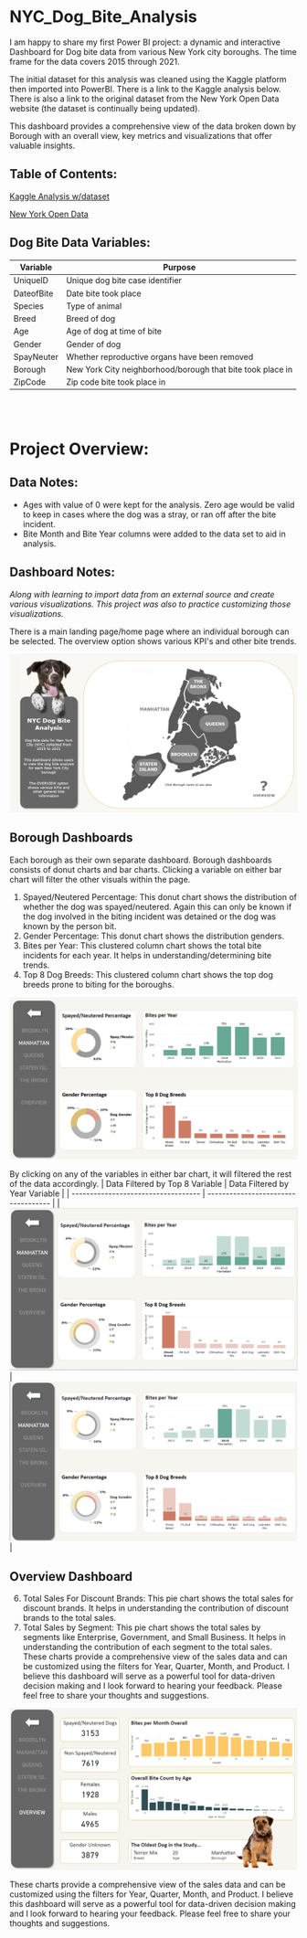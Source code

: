 # NYC_Dog_Bite_Analysis
I am happy to share my first Power BI project: a dynamic and interactive Dashboard for Dog bite data from various New York city boroughs. The time frame for the data covers 2015 through 2021.  

The initial dataset for this analysis was cleaned using the Kaggle platform then imported into PowerBI. There is a link to the Kaggle analysis below. There is also a link to the original dataset from the New York Open Data website (the dataset is continually being updated).

This dashboard provides a comprehensive view of the data broken down by Borough with an overall view, key metrics and visualizations that offer valuable insights.  


## Table of Contents:
[Kaggle Analysis w/dataset](https://www.kaggle.com/code/julyndav/ny-dog-bite-analysis-visualizations)

[New York Open Data](https://data.cityofnewyork.us/Health/DOHMH-Dog-Bite-Data/rsgh-akpg/about_data)



## Dog Bite Data Variables:
| Variable |Purpose |
| --- | --- |
| UniqueID| Unique dog bite case identifier |
| DateofBite| Date bite took place |
| Species | Type of animal |
| Breed | Breed of dog |
| Age | Age of dog at time of bite |
| Gender | Gender of dog |
| SpayNeuter | Whether reproductive organs have been removed |
| Borough | New York City neighborhood/borough that bite took place in |
| ZipCode |Zip code bite took place in |

<br></br>


# Project Overview:
## Data Notes: 
* Ages with value of 0 were kept for the analysis. Zero age would be valid to keep in cases where the dog was a stray, or ran off after the bite incident.
* Bite Month and Bite Year columns were added to the data set to aid in analysis.

## Dashboard Notes:
<i>Along with learning to import data from an external source and create various visualizations. This project was also to practice customizing those visualizations.</i>

There is a main landing page/home page where an individual borough can be selected. The overview option shows various KPI's and other bite trends. 

![Dashboard Homescreen](https://github.com/julyndav/NYC_Dog_Bite_Analysis/blob/main/Images/HomeScreen.png)


## Borough Dashboards
Each borough as their own separate dashboard. Borough dashboards consists of donut charts and bar charts. Clicking a variable on either bar chart will filter the other visuals within the page.

1.	Spayed/Neutered Percentage: This donut chart shows the distribution of whether the dog was spayed/neutered. Again this can only be known if the dog involved in the biting incident was detained or the dog was known by the person bit.
2.	Gender Percentage: This donut chart shows the distribution genders.
3.	Bites per Year: This clustered column chart shows the total bite incidents for each year. It helps in understanding/determining bite trends.
4.	Top 8 Dog Breeds: This clustered column chart shows the top dog breeds prone to biting for the boroughs.
   
![Dashboard borough1](https://github.com/julyndav/NYC_Dog_Bite_Analysis/blob/main/Images/BoroughScreen.png)

By clicking on any of the variables in either bar chart, it will filtered the rest of the data accordingly. 
| Data Filtered by Top 8 Variable     | Data Filtered by Year Variable      | 
| ----------------------------------- | ----------------------------------- | 
| ![Breed](https://github.com/julyndav/NYC_Dog_Bite_Analysis/blob/main/Images/Manhat_filrd.png) | ![Year](https://github.com/julyndav/NYC_Dog_Bite_Analysis/blob/main/Images/Manhat_filrd2.png) | 


## Overview Dashboard   

6.	Total Sales For Discount Brands: This pie chart shows the total sales for discount brands. It helps in understanding the contribution of discount brands to the total sales.
7.	Total Sales by Segment: This pie chart shows the total sales by segments like Enterprise, Government, and Small Business. It helps in understanding the contribution of each segment to the total sales.
These charts provide a comprehensive view of the sales data and can be customized using the filters for Year, Quarter, Month, and Product.
I believe this dashboard will serve as a powerful tool for data-driven decision making and I look forward to hearing your feedback. Please feel free to share your thoughts and suggestions.

![Overview](https://github.com/julyndav/NYC_Dog_Bite_Analysis/blob/main/Images/OverviewData.png)

These charts provide a comprehensive view of the sales data and can be customized using the filters for Year, Quarter, Month, and Product.
I believe this dashboard will serve as a powerful tool for data-driven decision making and I look forward to hearing your feedback. Please feel free to share your thoughts and suggestions.



